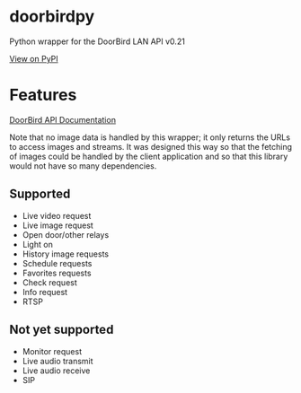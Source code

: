 # doorbirdpy
Python wrapper for the DoorBird LAN API v0.21

[View on PyPI](https://pypi.org/project/DoorBirdPy/)

# Features

[DoorBird API Documentation](https://www.doorbird.com/downloads/api_lan.pdf?rev=0.21)

Note that no image data is handled by this wrapper; it only returns the URLs to access images and streams. It was designed this way so that the fetching of images could be handled by the client application and so that this library would not have so many dependencies.

## Supported

- Live video request
- Live image request
- Open door/other relays
- Light on
- History image requests
- Schedule requests
- Favorites requests
- Check request
- Info request
- RTSP

## Not yet supported

- Monitor request
- Live audio transmit
- Live audio receive
- SIP
